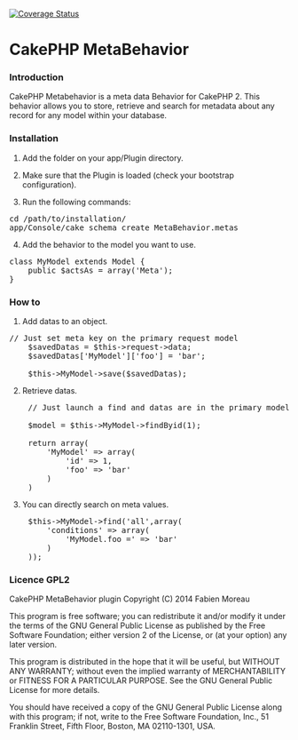 [![Coverage Status](https://coveralls.io/repos/p0lym0rphik/cakephp-metabehavior/badge.png)](https://coveralls.io/r/p0lym0rphik/cakephp-metabehavior)

CakePHP MetaBehavior
====================

### Introduction

CakePHP Metabehavior is a meta data Behavior for CakePHP 2. 
This behavior allows you to store, retrieve and search for metadata about any record for any model within your database. 

### Installation

1. Add the folder on your app/Plugin directory.

2. Make sure that the Plugin is loaded (check your bootstrap configuration).

3. Run the following commands:
<pre>
cd /path/to/installation/
app/Console/cake schema create MetaBehavior.metas
</pre>

4. Add the behavior to the model you want to use.
<pre>
class MyModel extends Model {
	public $actsAs = array('Meta');
}</pre>

### How to 

1. Add datas to an object.
<pre>
// Just set meta key on the primary request model
	$savedDatas = $this->request->data;
	$savedDatas['MyModel']['foo'] = 'bar';
	
	$this->MyModel->save($savedDatas);
</pre>

2. Retrieve datas.
<pre>
	// Just launch a find and datas are in the primary model.

	$model = $this->MyModel->findByid(1);
	
	return array(
		'MyModel' => array(
			'id' => 1,
			'foo' => 'bar'
		)
	)	
</pre>

3. You can directly search on meta values.
<pre>
	$this->MyModel->find('all',array(
		'conditions' => array(
			'MyModel.foo =' => 'bar'
		)
	));
</pre>

### Licence GPL2

CakePHP MetaBehavior plugin
Copyright (C) 2014  Fabien Moreau

This program is free software; you can redistribute it and/or
modify it under the terms of the GNU General Public License
as published by the Free Software Foundation; either version 2
of the License, or (at your option) any later version.

This program is distributed in the hope that it will be useful,
but WITHOUT ANY WARRANTY; without even the implied warranty of
MERCHANTABILITY or FITNESS FOR A PARTICULAR PURPOSE.  See the
GNU General Public License for more details.

You should have received a copy of the GNU General Public License
along with this program; if not, write to the Free Software
Foundation, Inc., 51 Franklin Street, Fifth Floor, Boston, MA  02110-1301, USA.

